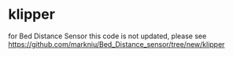 # klipper
for Bed Distance Sensor
this code is not updated, please see https://github.com/markniu/Bed_Distance_sensor/tree/new/klipper
